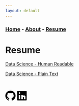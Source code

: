 ```yaml
---
layout: default
---
```


### [Home](../index.md) - [About](../pages/about.md) - [Resume](../pages/resume.md)

# Resume


[Data Science - Human Readable](../resources/Resume-DS.pdf)

[Data Science - Plain Text](../resources/Resume-DS-PlainText.pdf)

&nbsp;

[<img src="../resources/icons/GitHub.png" height="32" width="32"/>](https://github.com/Graphight)
[<img src="../resources/icons/LinkedIn.png" height="32" width="32"/>](https://www.linkedin.com/in/tom-marsh-3aa764154/)

[//]: # ([<img src="../resources/icons/Itch.png" height="32" width="32"/>]&#40;https://graphight.itch.io/&#41; )
